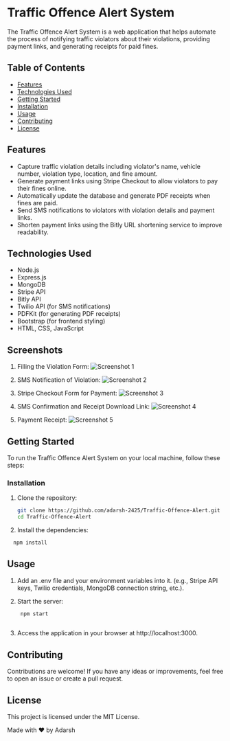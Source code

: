 # Traffic Offence Alert System

The Traffic Offence Alert System is a web application that helps automate the process of notifying traffic violators about their violations, providing payment links, and generating receipts for paid fines.

## Table of Contents
- [Features](#features)
- [Technologies Used](#technologies-used)
- [Getting Started](#getting-started)
- [Installation](#installation)
- [Usage](#usage)
- [Contributing](#contributing)
- [License](#license)

## Features

- Capture traffic violation details including violator's name, vehicle number, violation type, location, and fine amount.
- Generate payment links using Stripe Checkout to allow violators to pay their fines online.
- Automatically update the database and generate PDF receipts when fines are paid.
- Send SMS notifications to violators with violation details and payment links.
- Shorten payment links using the Bitly URL shortening service to improve readability.

## Technologies Used

- Node.js
- Express.js
- MongoDB
- Stripe API
- Bitly API
- Twilio API (for SMS notifications)
- PDFKit (for generating PDF receipts)
- Bootstrap (for frontend styling)
- HTML, CSS, JavaScript

## Screenshots

1. Filling the Violation Form:
   ![Screenshot 1](/screenshots/screenshot1.png)

2. SMS Notification of Violation:
   ![Screenshot 2](/screenshots/screenshot2.png)

3. Stripe Checkout Form for Payment:
   ![Screenshot 3](/screenshots/screenshot3.png)

4. SMS Confirmation and Receipt Download Link:
   ![Screenshot 4](/screenshots/screenshot4.png)

5. Payment Receipt:
   ![Screenshot 5](/screenshots/screenshot5.png)


## Getting Started

To run the Traffic Offence Alert System on your local machine, follow these steps:

### Installation

1. Clone the repository:

   ```bash
   git clone https://github.com/adarsh-2425/Traffic-Offence-Alert.git
   cd Traffic-Offence-Alert


2. Install the dependencies:

```bash
  npm install

```
## Usage

1. Add an .env file and  your environment variables into it. (e.g., Stripe API keys, Twilio credentials, MongoDB connection string, etc.).
  
2. Start the server:

   ```bash
    npm start
    
3. Access the application in your browser at http://localhost:3000.

## Contributing
Contributions are welcome! If you have any ideas or improvements, feel free to open an issue or create a pull request.

## License
This project is licensed under the MIT License.

Made with ❤️ by Adarsh